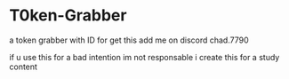 # T0ken-Grabber
a token grabber with ID
for get this add me on discord chad.7790



if u use this for a bad intention im not responsable i create this for a study content
